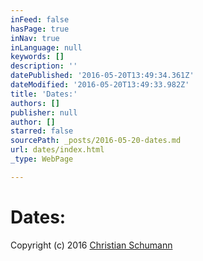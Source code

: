 ```yaml
---
inFeed: false
hasPage: true
inNav: true
inLanguage: null
keywords: []
description: ''
datePublished: '2016-05-20T13:49:34.361Z'
dateModified: '2016-05-20T13:49:33.982Z'
title: 'Dates:'
authors: []
publisher: null
author: []
starred: false
sourcePath: _posts/2016-05-20-dates.md
url: dates/index.html
_type: WebPage

---
```

# Dates:

Copyright (c) 2016 [Christian Schumann][0]

[0]: https://thegrid.ai/christian-schumann/